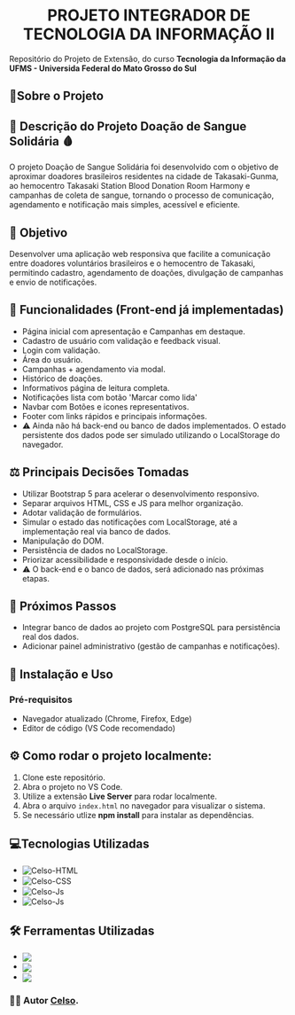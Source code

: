 <h1 align ="center"> PROJETO INTEGRADOR DE TECNOLOGIA DA INFORMAÇÃO II</h1>

Repositório do Projeto de Extensão, do curso **Tecnologia da Informação da UFMS - Universida Federal do Mato Grosso do Sul**

<h2>📜Sobre o Projeto<br></h2>

## 📌 Descrição do Projeto Doação de Sangue Solidária 🩸
O projeto Doação de Sangue Solidária foi desenvolvido com o objetivo de aproximar doadores brasileiros residentes na cidade de Takasaki-Gunma, ao hemocentro Takasaki Station Blood Donation Room Harmony e campanhas de coleta de sangue, tornando o processo de comunicação, agendamento e notificação mais simples, acessível e eficiente. 

## 🎯 Objetivo
Desenvolver uma aplicação web responsiva que facilite a comunicação entre doadores voluntários brasileiros e o hemocentro de Takasaki, permitindo cadastro, agendamento de doações, divulgação de campanhas e envio de notificações.

## 📑 Funcionalidades (Front-end já implementadas)
- Página inicial com apresentação e Campanhas em destaque.
- Cadastro de usuário com validação e feedback visual.
- Login com validação. 
- Área do usuário. 
- Campanhas + agendamento via modal.
- Histórico de doações.
- Informativos página de leitura completa.
- Notificações lista com botão 'Marcar como lida'
- Navbar com Botões e icones representativos.
- Footer com links rápidos e principais informações.
- ⚠️ Ainda não há back-end ou banco de dados implementados. O estado persistente dos dados pode ser simulado utilizando o LocalStorage do navegador.

## ⚖️ Principais Decisões Tomadas
- Utilizar Bootstrap 5 para acelerar o desenvolvimento responsivo.
- Separar arquivos HTML, CSS e JS para melhor organização.
- Adotar validação de formulários.
- Simular o estado das notificações com LocalStorage, até a implementação real via banco de dados.
- Manipulação do DOM.
- Persistência de dados no LocalStorage.
- Priorizar acessibilidade e responsividade desde o início.
- ⚠️ O back-end e o banco de dados, será adicionado nas próximas etapas.

## 📌 Próximos Passos
- Integrar banco de dados ao projeto com PostgreSQL para persistência real dos dados.
- Adicionar painel administrativo (gestão de campanhas e notificações).

## 🚀 Instalação e Uso
### Pré-requisitos
- Navegador atualizado (Chrome, Firefox, Edge)
- Editor de código (VS Code recomendado)

## ⚙️ Como rodar o projeto localmente:
1. Clone este repositório.
2. Abra o projeto no VS Code.
3. Utilize a extensão **Live Server** para rodar localmente.
4. Abra o arquivo `index.html` no navegador para visualizar o sistema. 
5. Se necessário utlize **npm install** para instalar as dependências.

## 💻Tecnologias Utilizadas

-  <img align="center" alt="Celso-HTML" src="https://img.shields.io/badge/HTML5-E34F26?style=for-the-badge&logo=html5&logoColor=white">
-  <img align="center" alt="Celso-CSS"  src="https://img.shields.io/badge/CSS3-1572B6?style=for-the-badge&logo=css3&logoColor=white">
-  <img align="center" alt="Celso-Js" src="https://img.shields.io/badge/JavaScript-F7DF1E?style=for-the-badge&logo=javascript&logoColor=black">
-  <img align="center" alt="Celso-Js" src="https://img.shields.io/badge/Bootstrap-7952B3?style=for-the-badge&logo=bootstrap&logoColor=white">

## 🛠 Ferramentas Utilizadas
- <img align="center" src="https://img.shields.io/badge/Visual%20Studio%20Code-0078d7.svg?style=for-the-badge&logo=visual-studio-code&logoColor=white">
- <img align="center" src="https://img.shields.io/badge/git-%23F05033.svg?style=for-the-badge&logo=git&logoColor=white">
- <img align="center" src="https://img.shields.io/badge/github-%23121011.svg?style=for-the-badge&logo=github&logoColor=white">

### <div align="start">👨‍💻 Autor <a href="https://github.com/Celsohsl">Celso</a>.</div>
